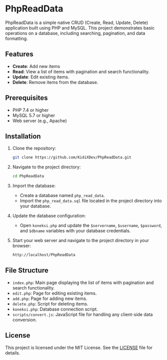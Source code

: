 # PhpReadData

PhpReadData is a simple native CRUD (Create, Read, Update, Delete) application built using PHP and MySQL. This project demonstrates basic operations on a database, including searching, pagination, and data formatting.

## Features

- **Create**: Add new items
- **Read**: View a list of items with pagination and search functionality.
- **Update**: Edit existing items.
- **Delete**: Remove items from the database.

## Prerequisites

- PHP 7.4 or higher
- MySQL 5.7 or higher
- Web server (e.g., Apache)

## Installation

1. Clone the repository:

   ```bash
   git clone https://github.com/KidiXDev/PhpReadData.git
   ```

2. Navigate to the project directory:

   ```bash
   cd PhpReadData
   ```

3. Import the database:

   - Create a database named `php_read_data`.
   - Import the `php_read_data.sql` file located in the project directory into your database.

4. Update the database configuration:

   - Open `koneksi.php` and update the `$servername`, `$username`, `$password`, and `$dbname` variables with your database credentials.

5. Start your web server and navigate to the project directory in your browser:
   ```bash
   http://localhost/PhpReadData
   ```

## File Structure

- `index.php`: Main page displaying the list of items with pagination and search functionality.
- `edit.php`: Page for editing existing items.
- `add.php`: Page for adding new items.
- `delete.php`: Script for deleting items.
- `koneksi.php`: Database connection script.
- `scripts/convert.js`: JavaScript file for handling any client-side data conversion.

## License

This project is licensed under the MIT License. See the [LICENSE](LICENSE) file for details.
